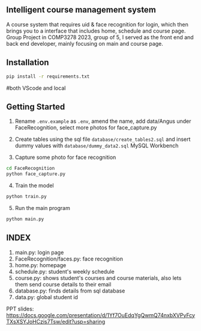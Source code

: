 ## Intelligent course management system
A course system that requires uid & face recognition for login, which then brings you to a interface that includes home, schedule and course page. 
Group Project in COMP3278 2023, group of 5, I served as the front end and back end developer, mainly focusing on main and course page.

## Installation

```bash
pip install -r requirements.txt
```

#both VScode and local

## Getting Started

1. Rename `.env.example` as `.env`, amend the name, add data/Angus under FaceRecognition, select more photos for face_capture.py

2. Create tables using the sql file `database/create_tables2.sql` and insert dummy values with `database/dummy_data2.sql`
   MySQL Workbench

3. Capture some photo for face recognition

```bash
cd FaceRecognition
python face_capture.py
```

4. Train the model

```bash
python train.py
```

5. Run the main program

```bash
python main.py
```

## INDEX

1. main.py: login page
2. FaceRecognition/faces.py: face recognition
3. home.py: homepage
4. schedule.py: student's weekly schedule
5. course.py: shows student's courses and course materials, also lets them send course details to their email
6. database.py: finds details from sql database
7. data.py: global student id

PPT slides: https://docs.google.com/presentation/d/1Yf7OuEdqYgQwmQ74nxbXVPyFcyTXsXSYJoHCzis7Tsw/edit?usp=sharing
